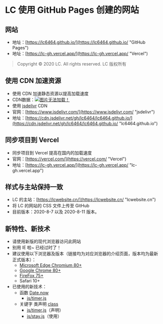 # LC 使用 GitHub Pages 创建的网站
## 网站
- 地址：[https://lc6464.github.io/](https://lc6464.github.io/ "GitHub Pages")
- 地址：[https://lc-gh.vercel.app/](https://lc-gh.vercel.app/ "Vercel")
> Copyright © 2020 LC. All rights reserved.   LC 版权所有

## 使用 CDN 加速资源
- 使用 CDN 加速静态资源以提高加载速度
- CDN数据：[![图片无法加载！](https://data.jsdelivr.com/v1/package/gh/lc6464/lc6464.github.io/badge "CDN 数据")](https://www.jsdelivr.com/package/gh/lc6464/lc6464.github.io)
- 使用 [jsdelivr](https://www.jsdelivr.com/ "jsdelivr") CDN
- 官网：[https://www.jsdelivr.com/](https://www.jsdelivr.com/ "jsdelivr")
- 地址：[https://cdn.jsdelivr.net/gh/lc6464/lc6464.github.io/](https://cdn.jsdelivr.net/gh/lc6464/lc6464.github.io/ "lc6464.github.io")

## 同步项目到 Vercel
- 同步项目到 Vercel 提高在国内的加载速度
- 官网：[https://vercel.com/](https://vercel.com/ "Vercel")
- 地址：[https://lc-gh.vercel.app/](https://lc-gh.vercel.app/ "lc-gh.vercel.app")

## 样式与主站保持一致
- LC 的主站：[https://lcwebsite.cn/](https://lcwebsite.cn/ "lcwebsite.cn")
- 将 LC 的网站的 CSS 文件上传至 GitHub
- 目前版本：2020-8-7 以及 2020-8-11 版本。

## 新特性、新技术
- 请使用新版的现代浏览器访问此网站
- 别用 IE 啦~ 已经过时了！
- 建议使用以下浏览器及版本（链接均为对应浏览器的介绍页面，版本均为最新正式版本）：
  - [Microsoft Edge Chromium 80+](https://www.microsoft.com/zh-cn/edge/ "Microsoft Edge 介绍页")
  - [Google Chrome 80+](https://www.google.cn/chrome/ "Google Chrome 介绍页")
  - [FireFox 75+](https://www.firefox.com.cn/ "FireFox 介绍页")
  - Safari 10+
- 已使用的新技术：
  - 函数 [Date.now](https://developer.mozilla.org/zh-CN/docs/Web/JavaScript/Reference/Global_Objects/Date/now "Date.now [MDN]")
    - [js/timer.js](js/timer.js "timer.js")
  - 关键字 类声明 [class](https://developer.mozilla.org/zh-CN/docs/Web/JavaScript/Reference/Statements/class "class [MDN]")
    - [js/timer.js](js/timer.js "timer.js")（声明）
    - [js/stay.js](js/stay.js "stay.js")（使用）
